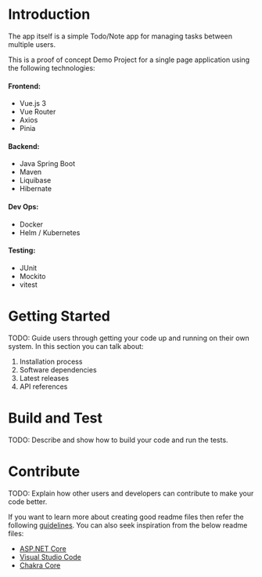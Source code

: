 # Introduction 
The app itself is a simple Todo/Note app for managing tasks between multiple users.

This is a proof of concept Demo Project for a single page application using the following technologies:
#### Frontend:
- Vue.js 3
- Vue Router
- Axios
- Pinia
#### Backend:
- Java Spring Boot
- Maven
- Liquibase
- Hibernate
#### Dev Ops:
- Docker
- Helm / Kubernetes
#### Testing:
- JUnit
- Mockito
- vitest

# Getting Started
TODO: Guide users through getting your code up and running on their own system. In this section you can talk about:
1.	Installation process
2.	Software dependencies
3.	Latest releases
4.	API references

# Build and Test
TODO: Describe and show how to build your code and run the tests. 

# Contribute
TODO: Explain how other users and developers can contribute to make your code better. 

If you want to learn more about creating good readme files then refer the following [guidelines](https://docs.microsoft.com/en-us/azure/devops/repos/git/create-a-readme?view=azure-devops). You can also seek inspiration from the below readme files:
- [ASP.NET Core](https://github.com/aspnet/Home)
- [Visual Studio Code](https://github.com/Microsoft/vscode)
- [Chakra Core](https://github.com/Microsoft/ChakraCore)